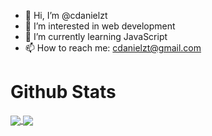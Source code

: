 - 👋 Hi, I’m @cdanielzt
- 👀 I’m interested in web development
- 🌱 I’m currently learning JavaScript
- 📫 How to reach me: cdanielzt@gmail.com

<!---
cdanielzt/cdanielzt is a ✨ special ✨ repository because its `README.md` (this file) appears on your GitHub profile.
You can click the Preview link to take a look at your changes.
--->

# Github Stats
<a href="https://github.com/cdanielzt">
  <img align="center" src="https://github-readme-stats.vercel.app/api?username=cdanielzt&show_icons=true&theme=dark&hide=stars" />
</a>
<a href="https://github.com/cdanielzt">
  <img align="center" src="https://github-readme-stats.vercel.app/api/top-langs/?username=cdanielzt&layout=compact&theme=dark&show_icons=true&hide=html" />
</a>
